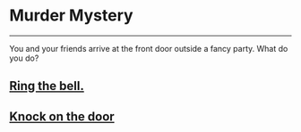 # Murder Mystery
---
 You and your friends arrive at the front door outside a fancy party. What do you do?

 ## [Ring the bell.](ring.md/ring.md)
 ## [Knock on the door](../knock.md)

